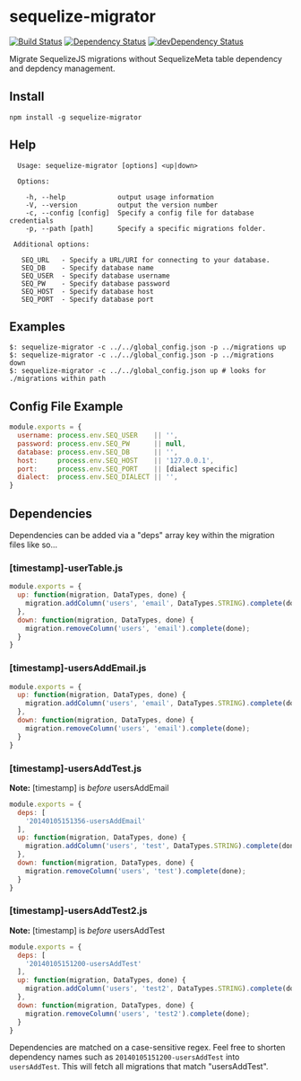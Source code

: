 # sequelize-migrator

[![Build Status](http://img.shields.io/travis/durango/sequelize-migrator.svg)](https://travis-ci.org/durango/sequelize-migrator) [![Dependency Status](https://david-dm.org/durango/sequelize-migrator.svg?theme=shields.io)](https://david-dm.org/CleverStack/cleverstack-cli) [![devDependency Status](https://david-dm.org/durango/sequelize-migrator/dev-status.svg?theme=shields.io)](https://david-dm.org/durango/sequelize-migrator#info=devDependencies)

Migrate SequelizeJS migrations without SequelizeMeta table dependency and depdency management.

## Install

```npm install -g sequelize-migrator```

## Help

```
  Usage: sequelize-migrator [options] <up|down>

  Options:

    -h, --help             output usage information
    -V, --version          output the version number
    -c, --config [config]  Specify a config file for database credentials
    -p, --path [path]      Specify a specific migrations folder.

 Additional options:

   SEQ_URL   - Specify a URL/URI for connecting to your database.
   SEQ_DB    - Specify database name
   SEQ_USER  - Specify database username
   SEQ_PW    - Specify database password
   SEQ_HOST  - Specify database host
   SEQ_PORT  - Specify database port
```

## Examples

```
$: sequelize-migrator -c ../../global_config.json -p ../migrations up
$: sequelize-migrator -c ../../global_config.json -p ../migrations down
$: sequelize-migrator -c ../../global_config.json up # looks for ./migrations within path
```

## Config File Example

```js
module.exports = {
  username: process.env.SEQ_USER    || '',
  password: process.env.SEQ_PW      || null,
  database: process.env.SEQ_DB      || '',
  host:     process.env.SEQ_HOST    || '127.0.0.1',
  port:     process.env.SEQ_PORT    || [dialect specific]
  dialect:  process.env.SEQ_DIALECT || '',
}
```

## Dependencies

Dependencies can be added via a "deps" array key within the migration files like so...

### [timestamp]-userTable.js
```js
module.exports = {
  up: function(migration, DataTypes, done) {
    migration.addColumn('users', 'email', DataTypes.STRING).complete(done);
  },
  down: function(migration, DataTypes, done) {
    migration.removeColumn('users', 'email').complete(done);
  }
}
```

### [timestamp]-usersAddEmail.js
```js
module.exports = {
  up: function(migration, DataTypes, done) {
    migration.addColumn('users', 'email', DataTypes.STRING).complete(done);
  },
  down: function(migration, DataTypes, done) {
    migration.removeColumn('users', 'email').complete(done);
  }
}
```

### [timestamp]-usersAddTest.js
**Note:** [timestamp] is *before* usersAddEmail
```js
module.exports = {
  deps: [
    '20140105151356-usersAddEmail'
  ],
  up: function(migration, DataTypes, done) {
    migration.addColumn('users', 'test', DataTypes.STRING).complete(done);
  },
  down: function(migration, DataTypes, done) {
    migration.removeColumn('users', 'test').complete(done);
  }
}
```

### [timestamp]-usersAddTest2.js
**Note:** [timestamp] is *before* usersAddTest
```js
module.exports = {
  deps: [
    '20140105151200-usersAddTest'
  ],
  up: function(migration, DataTypes, done) {
    migration.addColumn('users', 'test2', DataTypes.STRING).complete(done);
  },
  down: function(migration, DataTypes, done) {
    migration.removeColumn('users', 'test2').complete(done);
  }
}
```

Dependencies are matched on a case-sensitive regex. Feel free to shorten dependency names such as ```20140105151200-usersAddTest``` into ```usersAddTest```. This will fetch all migrations that match "usersAddTest".
